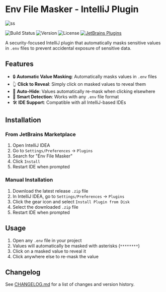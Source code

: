 # Env File Masker - IntelliJ Plugin

![ss](img/ss.png)


![Build Status](https://img.shields.io/badge/build-passing-brightgreen)
![Version](https://img.shields.io/badge/version-1.0.3-blue)
![License](https://img.shields.io/badge/license-MIT-green)
[![JetBrains Plugins](https://img.shields.io/jetbrains/plugin/d/25857-env-file-masker.svg)](https://plugins.jetbrains.com/plugin/25857-env-file-masker)


A security-focused IntelliJ plugin that automatically masks sensitive values in `.env` files to prevent accidental exposure of sensitive data.

## Features

- 🔒 **Automatic Value Masking**: Automatically masks values in `.env` files
- 👆 **Click to Reveal**: Simply click on masked values to reveal them
- 🔄 **Auto-Hide**: Values automatically re-mask when clicking elsewhere
- 🎯 **Smart Detection**: Works with any `.env` file format
- 🛠 **IDE Support**: Compatible with all IntelliJ-based IDEs

## Installation

### From JetBrains Marketplace
1. Open IntelliJ IDEA
2. Go to `Settings/Preferences` → `Plugins`
3. Search for "Env File Masker"
4. Click `Install`
5. Restart IDE when prompted

### Manual Installation
1. Download the latest release `.zip` file
2. In IntelliJ IDEA, go to `Settings/Preferences` → `Plugins`
3. Click the gear icon and select `Install Plugin from Disk`
4. Select the downloaded `.zip` file
5. Restart IDE when prompted

## Usage

1. Open any `.env` file in your project
2. Values will automatically be masked with asterisks (`********`)
3. Click on a masked value to reveal it
4. Click anywhere else to re-mask the value

## Changelog

See [CHANGELOG.md](CHANGELOG.md) for a list of changes and version history.


